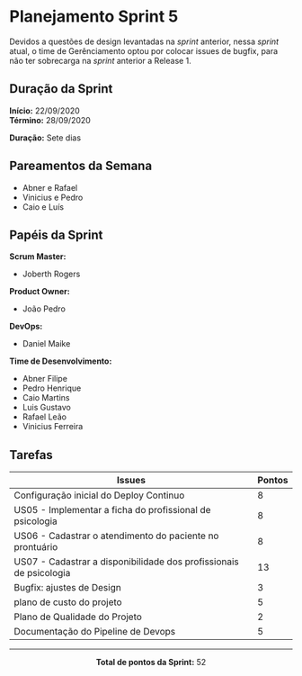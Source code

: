 # Planejamento Sprint 5

<p style="text-align: justify:">
    Devidos a questões de design levantadas na <i>sprint</i> anterior, nessa <i>sprint</i> atual, o time de Gerênciamento optou por colocar issues de bugfix, para não ter sobrecarga na <i>sprint</i> anterior a Release 1. 
</p>

## Duração da Sprint

**Início:** 22/09/2020</br>
**Término:** 28/09/2020

**Duração:** Sete dias

## Pareamentos da Semana

- Abner e Rafael
- Vinicius e Pedro
- Caio e Luís

## Papéis da Sprint

**Scrum Master:** 

- Joberth Rogers

**Product Owner:**

- João Pedro

**DevOps:**

- Daniel Maike

**Time de Desenvolvimento:**

- Abner Filipe
- Pedro Henrique
- Caio Martins
- Luis Gustavo
- Rafael Leão
- Vinicius Ferreira


## Tarefas

| Issues | Pontos |
| ------ | ------ |
| Configuração inicial do Deploy Continuo | 8 |
| US05 - Implementar a ficha do profissional de psicologia | 8 |
| US06 - Cadastrar o atendimento do paciente no prontuário | 8 |
| US07 - Cadastrar a disponibilidade dos profissionais de psicologia | 13 |
| Bugfix: ajustes de Design | 3 |
| plano de custo do projeto | 5 |
| Plano de Qualidade do Projeto | 2 |
| Documentação do Pipeline de Devops | 5 |

<hr>

<p style="text-align: center;">
    <span style="font-weight: bold;">Total de pontos da Sprint:</span> 52
</p>